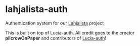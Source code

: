 # lahjalista-auth
Authentication system for our [Lahjalista](https://github.com/samuliasmala/lahjalista) project


This is built on top of Lucia-auth. All credit goes to the creator **pilcrowOnPaper** and contributors of [Lucia-auth](https://github.com/lucia-auth/lucia)!
